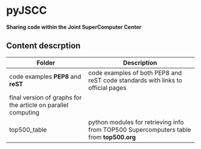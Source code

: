 # **pyJSCC**
**Sharing code within the Joint SuperComputer Center**

## Content descrption

Folder| Description
------|-------------
code examples **PEP8** and **reST**| code examples of both PEP8 and reST code standards with links to official pages
final version of graphs for the article on parallel computing|
top500_table| python modules for retrieving info from TOP500 Supercomputers table from **top500.org**

